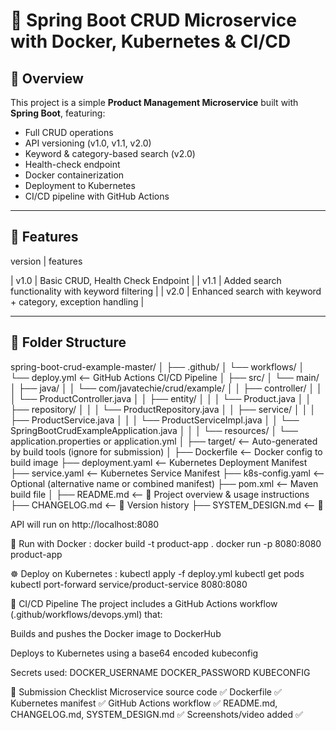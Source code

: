 # 🧩 Spring Boot CRUD Microservice with Docker, Kubernetes & CI/CD

## 📌 Overview

This project is a simple **Product Management Microservice** built with **Spring Boot**, featuring:

- Full CRUD operations
- API versioning (v1.0, v1.1, v2.0)
- Keyword & category-based search (v2.0)
- Health-check endpoint
- Docker containerization
- Deployment to Kubernetes
- CI/CD pipeline with GitHub Actions

---

## 🚀 Features

version   |    features

| v1.0    | Basic CRUD, Health Check     Endpoint                                        |
| v1.1    | Added search functionality with keyword filtering                        |
| v2.0    | Enhanced search with keyword + category, exception handling              |

---

## 📁 Folder Structure
spring-boot-crud-example-master/
│
├── .github/
│   └── workflows/
│       └── deploy.yml                     <-- GitHub Actions CI/CD Pipeline
│
├── src/
│   └── main/
│       ├── java/
│       │   └── com/javatechie/crud/example/
│       │       ├── controller/
│       │       │   └── ProductController.java
│       │       ├── entity/
│       │       │   └── Product.java
│       │       ├── repository/
│       │       │   └── ProductRepository.java
│       │       ├── service/
│       │       │   ├── ProductService.java
│       │       │   └── ProductServiceImpl.java
│       │       └── SpringBootCrudExampleApplication.java
│       │
│       └── resources/
│           └── application.properties or application.yml
│
├── target/                                <-- Auto-generated by build tools (ignore for submission)
│
├── Dockerfile                             <-- Docker config to build image
├── deployment.yaml                        <-- Kubernetes Deployment Manifest
├── service.yaml                           <-- Kubernetes Service Manifest
├── k8s-config.yaml                        <-- Optional (alternative name or combined manifest)
├── pom.xml                                <-- Maven build file
│
├── README.md                              <-- 📄 Project overview & usage instructions
├── CHANGELOG.md                           <-- 📜 Version history
├── SYSTEM_DESIGN.md                       <-- 🧠 

API will run on http://localhost:8080

🐳 Run with Docker : 
docker build -t product-app .
docker run -p 8080:8080 product-app

☸️ Deploy on Kubernetes :
kubectl apply -f deploy.yml
kubectl get pods
kubectl port-forward service/product-service 8080:8080

🔁 CI/CD Pipeline
The project includes a GitHub Actions workflow (.github/workflows/devops.yml) that:

Builds and pushes the Docker image to DockerHub

Deploys to Kubernetes using a base64 encoded kubeconfig


Secrets used:
DOCKER_USERNAME
DOCKER_PASSWORD
KUBECONFIG

📘 Submission Checklist
 Microservice source code ✅
 Dockerfile ✅
 Kubernetes manifest ✅
 GitHub Actions workflow ✅
 README.md, CHANGELOG.md, SYSTEM_DESIGN.md ✅
 Screenshots/video added ✅
